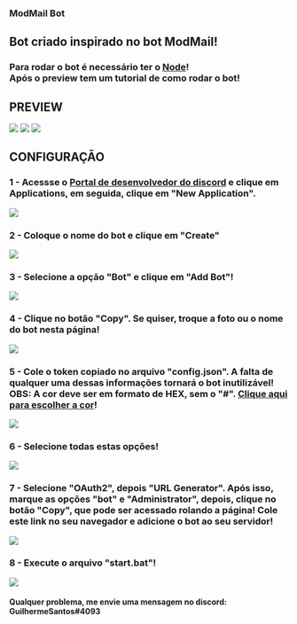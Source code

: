 ### ModMail Bot

<h2>Bot criado inspirado no bot ModMail!</h2>
<h3>Para rodar o bot é necessário ter o <a href="https://nodejs.org/en/download/">Node</a>!<br>Após o preview tem um tutorial de como rodar o bot!</h3>

<h2>PREVIEW</h2>

<img src="https://media.discordapp.net/attachments/919055087404466176/919059789181493268/unknown.png">
<img src="https://media.discordapp.net/attachments/919055087404466176/919059635686735912/unknown.png">
<img src="https://media.discordapp.net/attachments/919055087404466176/919059697284309062/unknown.png">

<h2>CONFIGURAÇÃO</h2>
<h3>1 - Acessse o <a href="http://discord.com/developers">Portal de desenvolvedor do discord</a> e clique em Applications, em seguida, clique em "New Application".</h3>
<img src="https://media.discordapp.net/attachments/919055087404466176/919055586149158912/unknown.png">
<h3>2 - Coloque o nome do bot e clique em "Create"</h3>
<img src="https://media.discordapp.net/attachments/919055087404466176/919056102224711720/unknown.png">
<h3>3 - Selecione a opção "Bot" e clique em "Add Bot"!</h3>
<img src="https://media.discordapp.net/attachments/919055087404466176/919056102426030161/unknown.png">
<h3>4 - Clique no botão "Copy". Se quiser, troque a foto ou o nome do bot nesta página!</h3>
<img src="https://media.discordapp.net/attachments/919055087404466176/919056102648324136/unknown.png">
<h3>5 - Cole o token copiado no arquivo "config.json". A falta de qualquer uma dessas informações tornará o bot inutilizável!<br>OBS: A cor deve ser em formato de HEX, sem o "#". <a href="https://htmlcolorcodes.com">Clique aqui para escolher a cor</a>!</h3>
<img src="https://media.discordapp.net/attachments/919055087404466176/919056102874841159/unknown.png">
<h3>6 - Selecione todas estas opções!</h3>
<img src="https://media.discordapp.net/attachments/919055087404466176/919058447494959124/unknown.png">
<h3>7 - Selecione "OAuth2", depois "URL Generator". Após isso, marque as opções "bot" e "Administrator", depois, clique no botão "Copy", que pode ser acessado rolando a página! Cole este link no seu navegador e adicione o bot ao seu servidor!</h3>
<img src="https://media.discordapp.net/attachments/919055087404466176/919056634238607370/unknown.png">
<h3>8 - Execute o arquivo "start.bat"!</h3>
<img src="https://media.discordapp.net/attachments/919055087404466176/919056103109709864/unknown.png">
<br>
<h4>Qualquer problema, me envie uma mensagem no discord: GuilhermeSantos#4093</h4>